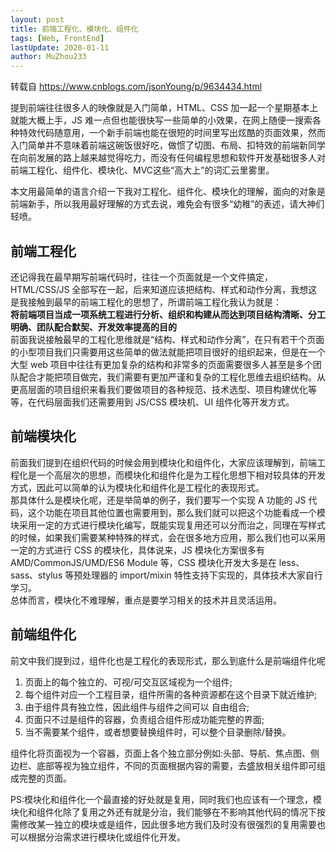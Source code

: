 ```yaml
---
layout: post
title: 前端工程化、模块化、组件化
tags: [Web, FrontEnd]
lastUpdate: 2020-01-11
author: MuZhou233
---
```


转载自 https://www.cnblogs.com/jsonYoung/p/9634434.html

提到前端往往很多人的映像就是入门简单，HTML、CSS 加一起一个星期基本上就能大概上手，JS 难一点但也能很快写一些简单的小效果，在网上随便一搜索各种特效代码随意用，一个新手前端也能在很短的时间里写出炫酷的页面效果，然而入门简单并不意味着前端这碗饭很好吃，做惯了切图、布局、扣特效的前端新同学在向前发展的路上越来越觉得吃力，而没有任何编程思想和软件开发基础很多人对前端工程化、组件化、模块化、MVC这些“高大上”的词汇云里雾里。  



本文用最简单的语言介绍一下我对工程化、组件化、模块化的理解，面向的对象是前端新手，所以我用最好理解的方式去说，难免会有很多“幼稚”的表述，请大神们轻喷。  

## 前端工程化

还记得我在最早期写前端代码时，往往一个页面就是一个文件搞定，HTML/CSS/JS 全部写在一起，后来知道应该把结构、样式和动作分离，我想这是我接触到最早的前端工程化的思想了，所谓前端工程化我认为就是：  
**将前端项目当成一项系统工程进行分析、组织和构建从而达到项目结构清晰、分工明确、团队配合默契、开发效率提高的目的**  
前面我说接触最早的工程化思维就是“结构、样式和动作分离”，在只有若干个页面的小型项目我们只需要用这些简单的做法就能把项目很好的组织起来，但是在一个大型 web 项目中往往有更加复杂的结构和非常多的页面需要很多人甚至是多个团队配合才能把项目做完，我们需要有更加严谨和复杂的工程化思维去组织结构。从更高层面的项目组织来看我们要做项目的各种规范、技术选型、项目构建优化等等，在代码层面我们还需要用到 JS/CSS 模块机、UI 组件化等开发方式。  

## 前端模块化

前面我们提到在组织代码的时候会用到模块化和组件化，大家应该理解到，前端工程化是一个高层次的思想，而模块化和组件化是为工程化思想下相对较具体的开发方式，因此可以简单的认为模块化和组件化是工程化的表现形式。  
那具体什么是模块化呢，还是举简单的例子，我们要写一个实现 A 功能的 JS 代码，这个功能在项目其他位置也需要用到，那么我们就可以把这个功能看成一个模块采用一定的方式进行模块化编写，既能实现复用还可以分而治之，同理在写样式的时候，如果我们需要某种特殊的样式，会在很多地方应用，那么我们也可以采用一定的方式进行 CSS 的模块化，具体说来，JS 模块化方案很多有 AMD/CommonJS/UMD/ES6 Module 等，CSS 模块化开发大多是在 less、sass、stylus 等预处理器的 import/mixin 特性支持下实现的，具体技术大家自行学习。  
总体而言，模块化不难理解，重点是要学习相关的技术并且灵活运用。

## 前端组件化

前文中我们提到过，组件化也是工程化的表现形式，那么到底什么是前端组件化呢  

1. 页面上的每个独立的、可视/可交互区域视为一个组件;  
1. 每个组件对应一个工程目录，组件所需的各种资源都在这个目录下就近维护;  
1. 由于组件具有独立性，因此组件与组件之间可以 自由组合;  
1. 页面只不过是组件的容器，负责组合组件形成功能完整的界面;  
1. 当不需要某个组件，或者想要替换组件时，可以整个目录删除/替换。  

组件化将页面视为一个容器，页面上各个独立部分例如:头部、导航、焦点图、侧边栏、底部等视为独立组件，不同的页面根据内容的需要，去盛放相关组件即可组成完整的页面。  

PS:模块化和组件化一个最直接的好处就是复用，同时我们也应该有一个理念，模块化和组件化除了复用之外还有就是分治，我们能够在不影响其他代码的情况下按需修改某一独立的模块或是组件，因此很多地方我们及时没有很强烈的复用需要也可以根据分治需求进行模块化或组件化开发。